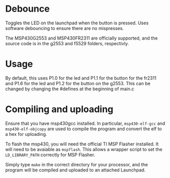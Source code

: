 # Debounce

Toggles the LED on the launchpad when the button is pressed. Uses software debouncing to ensure there are no mispresses.

The MSP430G2553 and MSP430FR2311 are officially supported, and the source code is in the g2553 and f5529 folders, respectivly.

# Usage

By default, this uses P1.0 for the led and P1.1 for the button for the fr2311 and P1.6 for the led and P1.2 for the button on the g2553. This can be changed by changing the #defines at the beginning of main.c

# Compiling and uploading

Ensure that you have msp430gcc installed. In particular, `msp430-elf-gcc` and `msp430-elf-objcopy` are used to compile the program and convert the elf to a hex for uploading.

To flash the msp430, you will need the official TI MSP Flasher installed. It will need to be avaiable as `mspflash`. This allows a wrapper script to set the `LD_LIBRARY_PATH` correctly for MSP Flasher.

Simply type `make` in the correct directory for your processor, and the program will be compiled and uploaded to an attached Launchpad.


